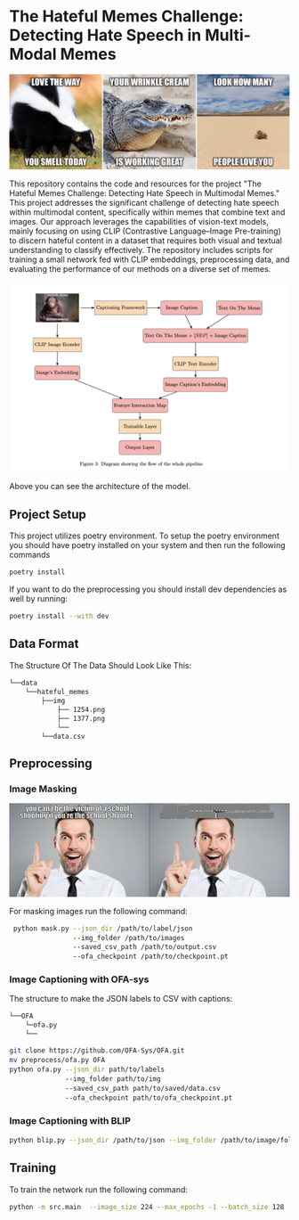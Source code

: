 # The Hateful Memes Challenge: Detecting Hate Speech in Multi-Modal Memes

<img src='readme_images/hateful_memes.png' width=600>

This repository contains the code and resources for the project "The Hateful Memes Challenge: Detecting Hate Speech in Multimodal Memes." This project addresses the significant challenge of detecting hate speech within multimodal content, specifically within memes that combine text and images. Our approach leverages the capabilities of vision-text models, mainly focusing on using CLIP (Contrastive Language–Image Pre-training) to discern hateful content in a dataset that requires both visual and textual understanding to classify effectively. The repository includes scripts for training a small network fed with CLIP embeddings, preprocessing data, and evaluating the performance of our methods on a diverse set of memes.

<img src='readme_images/architecture.png' width=600> 

Above you can see the architecture of the model.

## Project Setup 

This project utilizes poetry environment. To setup the poetry environment you should have poetry installed on your system and then run the following commands
```bash
poetry install
```
If you want to do the preprocessing you should install dev dependencies as well by running:
```bash
poetry install --with dev
```

## Data Format

The Structure Of The Data Should Look Like This:
```
└──data
    └──hateful_memes
        ├──img
            ├── 1254.png
            ├── 1377.png
            └── 
        └──data.csv
```

## Preprocessing


### Image Masking
<img src='readme_images/org_masked.png' width=600> 

For masking images run the following command:

```bash
 python mask.py --json_dir /path/to/label/json 
                --img_folder /path/to/images 
                --saved_csv_path /path/to/output.csv 
                --ofa_checkpoint /path/to/checkpoint.pt
```


### Image Captioning with OFA-sys

The structure to make the JSON labels to CSV with captions:

```
└──OFA
    └─ofa.py
    └── 
```

```bash
git clone https://github.com/OFA-Sys/OFA.git
mv preprocess/ofa.py OFA
python ofa.py --json_dir path/to/labels
              --img_folder path/to/img
              --saved_csv_path path/to/saved/data.csv
              --ofa_checkpoint path/to/ofa_checkpoint.pt
```


### Image Captioning with BLIP

```bash
python blip.py --json_dir /path/to/json --img_folder /path/to/image/folder
```


## Training
To train the network run the following command:

```bash
python -m src.main  --image_size 224 --max_epochs -1 --batch_size 128 --lr 1e-4
```
